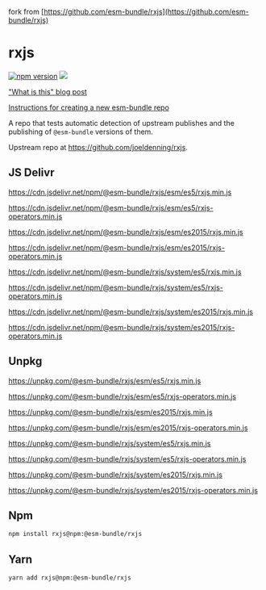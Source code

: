 fork from [https://github.com/esm-bundle/rxjs](https://github.com/esm-bundle/rxjs)

# rxjs

[![npm version](https://img.shields.io/npm/v/@esm-bundle/rxjs.svg?style=flat)](https://www.npmjs.com/package/@esm-bundle/rxjs) [![](https://data.jsdelivr.com/v1/package/npm/@esm-bundle/rxjs/badge)](https://www.jsdelivr.com/package/npm/@esm-bundle/rxjs)

["What is this" blog post](https://medium.com/@joeldenning/an-esm-bundle-for-any-npm-package-5f850db0e04d)

[Instructions for creating a new esm-bundle repo](https://github.com/esm-bundle/new-repo-instructions)

A repo that tests automatic detection of upstream publishes and the publishing of `@esm-bundle` versions of them.

Upstream repo at https://github.com/joeldenning/rxjs.

## JS Delivr

https://cdn.jsdelivr.net/npm/@esm-bundle/rxjs/esm/es5/rxjs.min.js

https://cdn.jsdelivr.net/npm/@esm-bundle/rxjs/esm/es5/rxjs-operators.min.js

https://cdn.jsdelivr.net/npm/@esm-bundle/rxjs/esm/es2015/rxjs.min.js

https://cdn.jsdelivr.net/npm/@esm-bundle/rxjs/esm/es2015/rxjs-operators.min.js

https://cdn.jsdelivr.net/npm/@esm-bundle/rxjs/system/es5/rxjs.min.js

https://cdn.jsdelivr.net/npm/@esm-bundle/rxjs/system/es5/rxjs-operators.min.js

https://cdn.jsdelivr.net/npm/@esm-bundle/rxjs/system/es2015/rxjs.min.js

https://cdn.jsdelivr.net/npm/@esm-bundle/rxjs/system/es2015/rxjs-operators.min.js

## Unpkg

https://unpkg.com/@esm-bundle/rxjs/esm/es5/rxjs.min.js

https://unpkg.com/@esm-bundle/rxjs/esm/es5/rxjs-operators.min.js

https://unpkg.com/@esm-bundle/rxjs/esm/es2015/rxjs.min.js

https://unpkg.com/@esm-bundle/rxjs/esm/es2015/rxjs-operators.min.js

https://unpkg.com/@esm-bundle/rxjs/system/es5/rxjs.min.js

https://unpkg.com/@esm-bundle/rxjs/system/es5/rxjs-operators.min.js

https://unpkg.com/@esm-bundle/rxjs/system/es2015/rxjs.min.js

https://unpkg.com/@esm-bundle/rxjs/system/es2015/rxjs-operators.min.js

## Npm

```sh
npm install rxjs@npm:@esm-bundle/rxjs
```

## Yarn

```sh
yarn add rxjs@npm:@esm-bundle/rxjs
```
